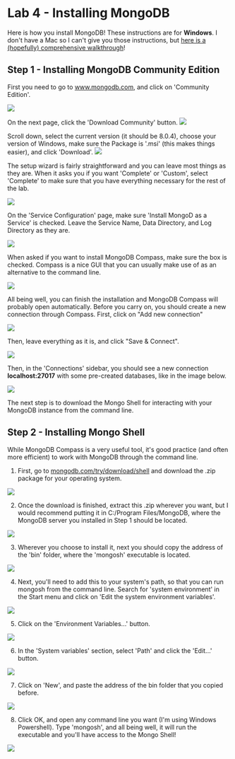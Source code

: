 # Lab 4 - Installing MongoDB

Here is how you install MongoDB! These instructions are for **Windows**. I don't have a Mac so I can't give you those instructions, but [here is a (hopefully) comprehensive walkthrough](https://www.mongodb.com/docs/manual/tutorial/install-mongodb-on-os-x/)!

## Step 1 - Installing MongoDB Community Edition
First you need to go to www.mongodb.com, and click on 'Community Edition'.

<img src="mongo/mongo1.PNG" class="aws">

On the next page, click the 'Download Community' button.
<img src="mongo/mongo2.PNG" class="awssmaller">

Scroll down, select the current version (it should be 8.0.4), choose your version of Windows, make sure the Package is '.msi' (this makes things easier), and click 'Download'.
<img src="mongo/mongo3.PNG" class="awssmaller">

The setup wizard is fairly straightforward and you can leave most things as they are. When it asks you if you want 'Complete' or 'Custom', select 'Complete' to make sure that you have everything necessary for the rest of the lab.

<img src="mongo/mongo4.PNG" class="awssmallest">

On the 'Service Configuration' page, make sure 'Install MongoD as a Service' is checked. Leave the Service Name, Data Directory, and Log Directory as they are.

<img src="mongo/mongo5.PNG" class="awssmallest">

When asked if you want to install MongoDB Compass, make sure the box is checked. Compass is a nice GUI that you can usually make use of as an alternative to the command line.

<img src="mongo/mongo6.PNG" class="awssmallest">

All being well, you can finish the installation and MongoDB Compass will probably open automatically. Before you carry on, you should create a new connection through Compass. First, click on "Add new connection"

<img src="mongo/mong61.PNG" class="aws">

Then, leave everything as it is, and click "Save & Connect".

<img src="mongo/mongo62.PNG" class="aws">

Then, in the 'Connections' sidebar, you should see a new connection **localhost:27017** with some pre-created databases, like in the image below.

<img src="mongo/mongo63.PNG" class="aws">

The next step is to download the Mongo Shell for interacting with your MongoDB instance from the command line.

## Step 2 - Installing Mongo Shell
While MongoDB Compass is a very useful tool, it's good practice (and often more efficient) to work with MongoDB through the command line. 

1. First, go to [mongodb.com/try/download/shell](http://mongodb.com/try/download/shell) and download the .zip package for your operating system.

<img src="mongo/mongo7.PNG" class="awssmallest">

2. Once the download is finished, extract this .zip wherever you want, but I would recommend putting it in C:/Program Files/MongoDB, where the MongoDB server you installed in Step 1 should be located.

<img src="mongo/mongo9.PNG" class="awssmallest">

3. Wherever you choose to install it, next you should copy the address of the 'bin' folder, where the 'mongosh' executable is located.

<img src="mongo/mongo10.PNG" class="awssmallest">

4. Next, you'll need to add this to your system's path, so that you can run mongosh from the command line. Search for 'system environment' in the Start menu and click on 'Edit the system environment variables'.

<img src="mongo/mongo11.PNG" class="awssmallest">

5. Click on the 'Environment Variables...' button.

<img src="mongo/mongo12.PNG" class="awssmallest">

6. In the 'System variables' section, select 'Path' and click the 'Edit...' button.

<img src="mongo/mongo13.PNG" class="awssmallest">

7. Click on 'New', and paste the address of the bin folder that you copied before.

<img src="mongo/mongo14.PNG" class="awssmallest">

8. Click OK, and open any command line you want (I'm using Windows Powershell). Type 'mongosh', and all being well, it will run the executable and you'll have access to the Mongo Shell!

<img src="mongo/mongo15.PNG" class="awssmaller">

